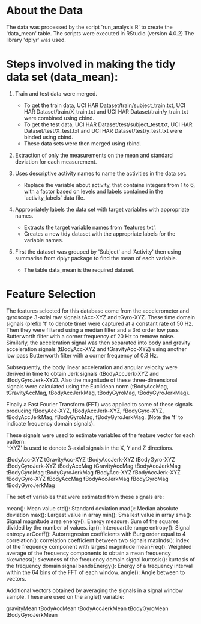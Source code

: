 About the Data
==============

The data was  processed by the script 'run_analysis.R' to create the 'data_mean' table.
The scripts were executed in RStudio (version 4.0.2)
The library 'dplyr' was used.


Steps involved in making the tidy data set (data_mean):
=======================================================

1. Train and test data were merged.
    - To get the train data, UCI HAR Dataset/train/subject_train.txt, UCI HAR Dataset/train/X_train.txt and UCI HAR Dataset/train/y_train.txt were combined using  cbind.
    - To get the test data, UCI HAR Dataset/test/subject_test.txt, UCI HAR Dataset/test/X_test.txt and UCI HAR Dataset/test/y_test.txt were binded using cbind.
    - These data sets were then merged using rbind.
    
2. Extraction of only the measurements on the mean and standard deviation for each measurement.
     
3. Uses descriptive activity names to name the activities in the data set.
    - Replace the variable about activity, that contains integers from 1 to 6, with a factor based on levels and labels contained in the 'activity_labels' data file.

4. Appropriately labels the data set with target variables with appropriate names.
    - Extracts the target variable names from 'features.txt'.
    - Creates a new tidy dataset with the appropriate labels for the variable names.
    
5. First the dataset was grouped by 'Subject' and 'Activity' then using summarise from dplyr package to find the mean of each variable.
    - The table data_mean is the required dataset.
    
    
    
    

Feature Selection 
=================


The features selected for this database come from the accelerometer and gyroscope 3-axial raw signals tAcc-XYZ and tGyro-XYZ. These time domain signals (prefix 't' to denote time) were captured at a constant rate of 50 Hz. Then they were filtered using a median filter and a 3rd order low pass Butterworth filter with a corner frequency of 20 Hz to remove noise. Similarly, the acceleration signal was then separated into body and gravity acceleration signals (tBodyAcc-XYZ and tGravityAcc-XYZ) using another low pass Butterworth filter with a corner frequency of 0.3 Hz. 

Subsequently, the body linear acceleration and angular velocity were derived in time to obtain Jerk signals (tBodyAccJerk-XYZ and tBodyGyroJerk-XYZ). Also the magnitude of these three-dimensional signals were calculated using the Euclidean norm (tBodyAccMag, tGravityAccMag, tBodyAccJerkMag, tBodyGyroMag, tBodyGyroJerkMag). 

Finally a Fast Fourier Transform (FFT) was applied to some of these signals producing fBodyAcc-XYZ, fBodyAccJerk-XYZ, fBodyGyro-XYZ, fBodyAccJerkMag, fBodyGyroMag, fBodyGyroJerkMag. (Note the 'f' to indicate frequency domain signals). 

These signals were used to estimate variables of the feature vector for each pattern:  
'-XYZ' is used to denote 3-axial signals in the X, Y and Z directions.

tBodyAcc-XYZ
tGravityAcc-XYZ
tBodyAccJerk-XYZ
tBodyGyro-XYZ
tBodyGyroJerk-XYZ
tBodyAccMag
tGravityAccMag
tBodyAccJerkMag
tBodyGyroMag
tBodyGyroJerkMag
fBodyAcc-XYZ
fBodyAccJerk-XYZ
fBodyGyro-XYZ
fBodyAccMag
fBodyAccJerkMag
fBodyGyroMag
fBodyGyroJerkMag

The set of variables that were estimated from these signals are: 

mean(): Mean value
std(): Standard deviation
mad(): Median absolute deviation 
max(): Largest value in array
min(): Smallest value in array
sma(): Signal magnitude area
energy(): Energy measure. Sum of the squares divided by the number of values. 
iqr(): Interquartile range 
entropy(): Signal entropy
arCoeff(): Autorregresion coefficients with Burg order equal to 4
correlation(): correlation coefficient between two signals
maxInds(): index of the frequency component with largest magnitude
meanFreq(): Weighted average of the frequency components to obtain a mean frequency
skewness(): skewness of the frequency domain signal 
kurtosis(): kurtosis of the frequency domain signal 
bandsEnergy(): Energy of a frequency interval within the 64 bins of the FFT of each window.
angle(): Angle between to vectors.

Additional vectors obtained by averaging the signals in a signal window sample. These are used on the angle() variable:

gravityMean
tBodyAccMean
tBodyAccJerkMean
tBodyGyroMean
tBodyGyroJerkMean

